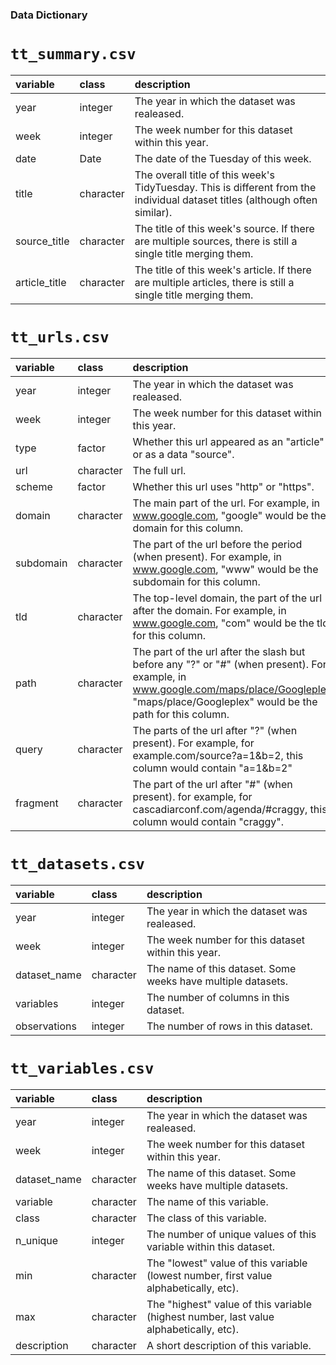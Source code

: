 ### Data Dictionary

# `tt_summary.csv`

|variable      |class     |description   |
|:-------------|:---------|:-------------|
|year          |integer   |The year in which the dataset was realeased. |
|week          |integer   |The week number for this dataset within this year. |
|date          |Date      |The date of the Tuesday of this week. |
|title         |character |The overall title of this week's TidyTuesday. This is different from the individual dataset titles (although often similar). |
|source_title  |character |The title of this week's source. If there are multiple sources, there is still a single title merging them. |
|article_title |character |The title of this week's article. If there are multiple articles, there is still a single title merging them. |

# `tt_urls.csv`

|variable  |class     |description |
|:---------|:---------|:-----------|
|year      |integer   |The year in which the dataset was realeased. |
|week      |integer   |The week number for this dataset within this year. |
|type      |factor    |Whether this url appeared as an "article" or as a data "source". |
|url       |character |The full url. |
|scheme    |factor    |Whether this url uses "http" or "https". |
|domain    |character |The main part of the url. For example, in www.google.com, "google" would be the domain for this column. |
|subdomain |character |The part of the url before the period (when present). For example, in www.google.com, "www" would be the subdomain for this column. |
|tld       |character |The top-level domain, the part of the url after the domain. For example, in www.google.com, "com" would be the tld for this column. |
|path      |character |The part of the url after the slash but before any "?" or "#" (when present). For example, in www.google.com/maps/place/Googleplex, "maps/place/Googleplex" would be the path for this column. |
|query     |character |The parts of the url after "?" (when present). For example, for example.com/source?a=1&b=2, this column would contain "a=1&b=2" |
|fragment  |character |The part of the url after "#" (when present). for example, for cascadiarconf.com/agenda/#craggy, this column would contain "craggy". |

# `tt_datasets.csv`

|variable     |class     |description  |
|:------------|:---------|:------------|
|year         |integer   |The year in which the dataset was realeased. |
|week         |integer   |The week number for this dataset within this year. |
|dataset_name |character |The name of this dataset. Some weeks have multiple datasets. |
|variables    |integer   |The number of columns in this dataset. |
|observations |integer   |The number of rows in this dataset. |

# `tt_variables.csv`

|variable     |class     |description  |
|:------------|:---------|:------------|
|year         |integer   |The year in which the dataset was realeased. |
|week         |integer   |The week number for this dataset within this year. |
|dataset_name |character |The name of this dataset. Some weeks have multiple datasets. |
|variable     |character |The name of this variable. |
|class        |character |The class of this variable. |
|n_unique     |integer   |The number of unique values of this variable within this dataset. |
|min          |character |The "lowest" value of this variable (lowest number, first value alphabetically, etc). |
|max          |character |The "highest" value of this variable (highest number, last value alphabetically, etc). |
|description  |character |A short description of this variable. |
